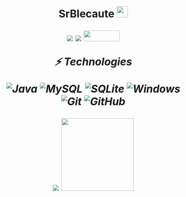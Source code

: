 <center>
  <h1> SrBlecaute <img src="https://raw.githubusercontent.com/aemmadi/aemmadi/master/wave.gif" width="30px"/>
    <p>
      <img src="https://img.shields.io/badge/-SrBlecaute@8859-000?style=for-the-badge&amp;logo=Discord&amp;logoColor=white"/>
      <a href="https://open.spotify.com/user/fyvgujfms0xl6hvr9bdkvx8vp" target="_blank"><img src="https://img.shields.io/badge/Spotify-1ED760?style=for-the-badge&amp;logo=spotify&amp;logoColor=white"/></a>
      <img src="https://visitor-badge.laobi.icu/badge?page_id=SrBlecaute01?style=for-the-badge" width="97" height="29"/>
    </p>
    <p><i>⚡ Technologies<i/></p>
    <p>
      <img alt="Java" src="https://img.shields.io/badge/java-%23ED8B00.svg?&style=for-the-badge&logo=java&logoColor=white"/>
      <img alt="MySQL" src="https://img.shields.io/badge/mysql-4c4c4c.svg?&style=for-the-badge&logo=mysql&logoColor=white"/>
      <img alt="SQLite" src="https://img.shields.io/badge/-SQLite-4287f5?style=for-the-badge&logo=sqlite&logoColor=23ffffff">
      <img alt="Windows" src="https://img.shields.io/badge/-Windows-00A4EF?style=for-the-badge&logo=windows&logoColor=23ffffff">
      <img alt="Git" src="https://img.shields.io/badge/-Git-%23F05032?style=for-the-badge&logo=git&logoColor=%23ffffff">
      <img alt="GitHub" src="https://img.shields.io/badge/github%20-%23121011.svg?&style=for-the-badge&logo=github&logoColor=white"/>
    </p>
	    <img src="https://github-readme-stats.vercel.app/api?username=srblecaute01&show_icons=true&theme=radical">
	    <img src="https://github-readme-stats.vercel.app/api/top-langs/?username=srblecaute01&show_icons=true&theme=radical" height="195px">
</center>
